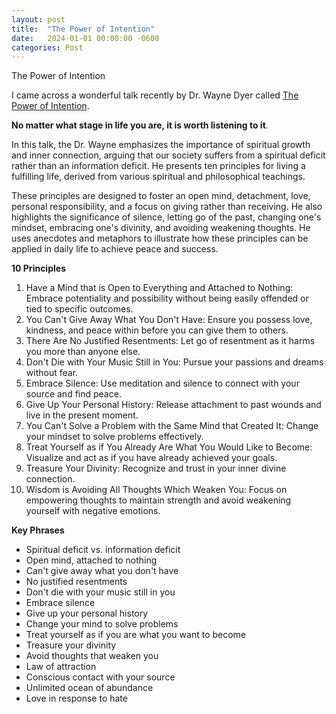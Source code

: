 ```yaml
---
layout: post
title:  "The Power of Intention"
date:   2024-01-01 00:00:00 -0600
categories: Post
---
```


The Power of Intention

I came across a wonderful talk recently by Dr. Wayne Dyer called [The Power of Intention](https://www.youtube.com/watch?v=CiiVdpimpS0). 

**No matter what stage in life you are, it is worth listening to it**.

In this talk, the Dr. Wayne emphasizes the importance of spiritual growth and inner connection, arguing that our society suffers from a spiritual deficit rather than an information deficit. He presents ten principles for living a fulfilling life, derived from various spiritual and philosophical teachings. 

These principles are designed to foster an open mind, detachment, love, personal responsibility, and a focus on giving rather than receiving. He also highlights the significance of silence, letting go of the past, changing one's mindset, embracing one's divinity, and avoiding weakening thoughts. He uses anecdotes and metaphors to illustrate how these principles can be applied in daily life to achieve peace and success.

**10 Principles**
1. Have a Mind that is Open to Everything and Attached to Nothing: Embrace potentiality and possibility without being easily offended or tied to specific outcomes.
1. You Can't Give Away What You Don't Have: Ensure you possess love, kindness, and peace within before you can give them to others.
1. There Are No Justified Resentments: Let go of resentment as it harms you more than anyone else.
1. Don't Die with Your Music Still in You: Pursue your passions and dreams without fear.
1. Embrace Silence: Use meditation and silence to connect with your source and find peace.
1. Give Up Your Personal History: Release attachment to past wounds and live in the present moment.
1. You Can't Solve a Problem with the Same Mind that Created It: Change your mindset to solve problems effectively.
1. Treat Yourself as if You Already Are What You Would Like to Become: Visualize and act as if you have already achieved your goals.
1. Treasure Your Divinity: Recognize and trust in your inner divine connection.
1. Wisdom is Avoiding All Thoughts Which Weaken You: Focus on empowering thoughts to maintain strength and avoid weakening yourself with negative emotions.

**Key Phrases**
- Spiritual deficit vs. information deficit
- Open mind, attached to nothing
- Can't give away what you don't have
- No justified resentments
- Don't die with your music still in you
- Embrace silence
- Give up your personal history
- Change your mind to solve problems
- Treat yourself as if you are what you want to become
- Treasure your divinity
- Avoid thoughts that weaken you
- Law of attraction
- Conscious contact with your source
- Unlimited ocean of abundance
- Love in response to hate